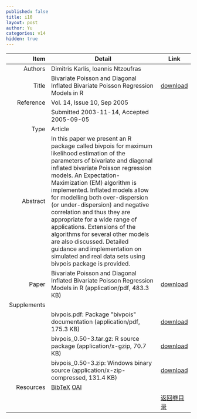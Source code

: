 ```yaml
---
published: false
title: i10
layout: post
author: Yu
categories: v14
hidden: true
---
```


| Item | Detail | Link |
|---:|---|---|
| Authors | Dimitris Karlis, Ioannis Ntzoufras| |
| Title |Bivariate Poisson and Diagonal Inflated Bivariate Poisson Regression Models in R | [download](http://www.jstatsoft.org/v14/i10/paper) |
| Reference |Vol. 14, Issue 10, Sep 2005 | |
| | Submitted 2003-11-14, Accepted 2005-09-05| | 
| Type | Article| |
| Abstract | In this paper we present an R package called bivpois for maximum likelihood estimation of the parameters of bivariate and diagonal inflated bivariate Poisson regression models. An Expectation-Maximization (EM) algorithm is implemented. Inflated models allow for modelling both over-dispersion (or under-dispersion) and negative correlation and thus they are appropriate for a wide range of applications. Extensions of the algorithms for several other models are also discussed. Detailed guidance and implementation on simulated and real data sets using bivpois package is provided.| |
| Paper | Bivariate Poisson and Diagonal Inflated Bivariate Poisson Regression Models in R  (application/pdf, 483.3 KB)| [download](http://www.jstatsoft.org/v14/i10/paper) |
| Supplements | | |
| |bivpois.pdf: Package "bivpois" documentation  (application/pdf, 175.3 KB)|  [download](http://www.jstatsoft.org/v14/i10/supp/1) |
| |bivpois_0.50-3.tar.gz: R source package  (application/x-gzip, 70.7 KB)|  [download](http://www.jstatsoft.org/v14/i10/supp/2) |
| |bivpois_0.50-3.zip: Windows binary source  (application/x-zip-compressed, 131.4 KB)|  [download](http://www.jstatsoft.org/v14/i10/supp/3) |
| Resources | [BibTeX](http://www.jstatsoft.org/v14/i10/bibtex) [OAI](http://www.jstatsoft.org/oai?verb=GetRecord&identifier=oai.jstatsoft/v14/i10&prefix=oai_dc)| |
| |  | [返回卷目录]({{site.baseurl}}/volume/v14.html) |